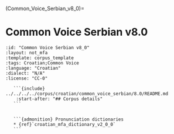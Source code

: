 
(Common_Voice_Serbian_v8_0)=
# Common Voice Serbian v8.0

``````{corpus} Common Voice Serbian v8.0
:id: "Common Voice Serbian v8_0"
:layout: not_mfa
:template: corpus_template
:tags: Croatian;Common Voice
:language: "Croatian"
:dialect: "N/A"
:license: "CC-0"

   ```{include} ../../../../corpus/croatian/common_voice_serbian/8.0/README.md
    :start-after: "## Corpus details"
   ```


   ```{admonition} Pronunciation dictionaries
   * {ref}`croatian_mfa_dictionary_v2_0_0`
   ```
``````
